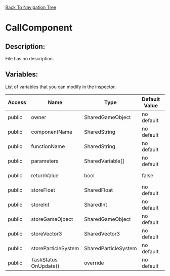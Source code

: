 [Back To Navigation Tree](https://wesleywh.github.io/githubpages/docs/navigation.html)
# CallComponent

## Description:
File has no description.

## Variables:
List of variables that you can modify in the inspector.

|Access|Name|Type|Default Value|Description|
|---|---|---|---|---|
|public|owner|SharedGameObject|no default|No description.|
|public|componentName|SharedString|no default|No description.|
|public|functionName|SharedString|no default|No description.|
|public|parameters|SharedVariable[]|no default|No description.|
|public|returnValue|bool|false|No description.|
|public|storeFloat|SharedFloat|no default|No description.|
|public|storeInt|SharedInt|no default|No description.|
|public|storeGameOjbect|SharedGameObject|no default|No description.|
|public|storeVector3|SharedVector3|no default|No description.|
|public|storeParticleSystem|SharedParticleSystem|no default|No description.|
|public|TaskStatus OnUpdate()|override|no default|No description.|
